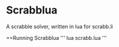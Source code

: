 Scrabblua
=========

A scrabble solver, written in lua for scrabb.li

==Running Scrabblua
'''
lua scrabb.lua
'''
